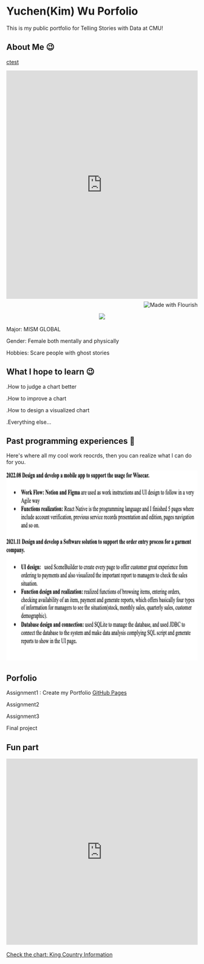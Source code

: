   
# Yuchen(Kim) Wu Porfolio
  This is my public portfolio for Telling Stories with Data at CMU!
  
## About Me 😉

[ctest](dataviz2.md)

<iframe src='https://flo.uri.sh/visualisation/11148061/embed' title='Interactive or visual content' class='flourish-embed-iframe' frameborder='0' scrolling='no' style='width:100%;height:600px;' sandbox='allow-same-origin allow-forms allow-scripts allow-downloads allow-popups allow-popups-to-escape-sandbox allow-top-navigation-by-user-activation'></iframe><div style='width:100%!;margin-top:4px!important;text-align:right!important;'><a class='flourish-credit' href='https://public.flourish.studio/visualisation/11148061/?utm_source=embed&utm_campaign=visualisation/11148061' target='_top' style='text-decoration:none!important'><img alt='Made with Flourish' src='https://public.flourish.studio/resources/made_with_flourish.svg' style='width:105px!important;height:16px!important;border:none!important;margin:0!important;'> </a></div>

<div class="flourish-embed flourish-chart" data-src="visualisation/11148061">
  <script src="https://public.flourish.studio/resources/embed.js">yyyyyy</script></div>

<p align="center">
  <img src="https://i.imgur.com/o98Do9y.jpg" height=500 >
</p>


Major: MISM GLOBAL

Gender: Female both mentally and physically

Hobbies: Scare people with ghost stories


## What I hope to learn 😉
.How to judge a chart better

.How to improve a chart

.How to design a visualized chart

.Everything else...

## Past programming experiences 🤩
Here's where all my cool work reocrds, then you can realize what I can do for you.

<p align="center">
  <img src="programrecords.png" height=500>
</p>


## Porfolio
Assignment1 : Create my Portfolio    [GitHub Pages](https://kimgogowow.github.io/portfolio/) 

Assignment2

Assignment3

Final project

## Fun part
<iframe title="[ Kim's life Map ] (Copy)" aria-label="Locator maps" id="datawrapper-chart-ItgMY" src="https://datawrapper.dwcdn.net/ItgMY/1/" scrolling="no" frameborder="0" style="width: 0; min-width: 100% !important; border: none;" height="489"></iframe><script type="text/javascript">!function(){"use strict";window.addEventListener("message",(function(e){if(void 0!==e.data["datawrapper-height"]){var t=document.querySelectorAll("iframe");for(var a in e.data["datawrapper-height"])for(var r=0;r<t.length;r++){if(t[r].contentWindow===e.source)t[r].style.height=e.data["datawrapper-height"][a]+"px"}}}))}();
</script>

[Check the chart: King Country Information](textdemo.md)
  
  
<div class="flourish-embed flourish-chart" data-src="visualisation/11109445"><script src="https://public.flourish.studio/resources/embed.js"></script></div>
